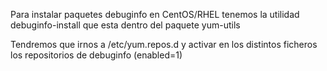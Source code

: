 Para instalar paquetes debuginfo en CentOS/RHEL tenemos la utilidad debuginfo-install que esta dentro del paquete yum-utils

Tendremos que irnos a /etc/yum.repos.d y activar en los distintos ficheros los repositorios de debuginfo (enabled=1)
